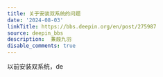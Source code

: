 ```yaml
---
title: 关于安装双系统的问题
date: '2024-08-03'
linkTitle: https://bbs.deepin.org/en/post/275987
source: deepin_bbs
description:  蒹葭九羽 
disable_comments: true
---
```

以前安装双系统，de
